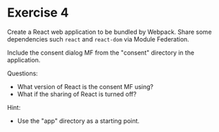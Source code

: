 # Exercise 4

Create a React web application to be bundled by Webpack. Share some dependencies such `react` and `react-dom` via Module Federation.

Include the consent dialog MF from the "consent" directory in the application.

Questions:

* What version of React is the consent MF using?
* What if the sharing of React is turned off?

Hint:

* Use the "app" directory as a starting point.
